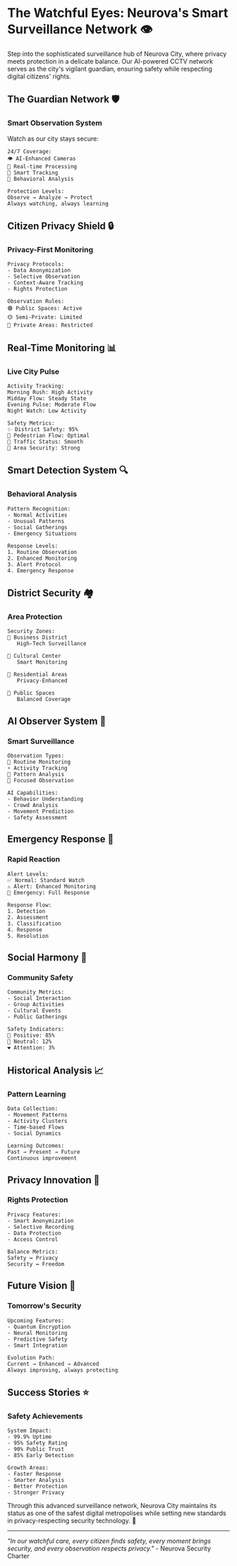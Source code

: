 # The Watchful Eyes: Neurova's Smart Surveillance Network 👁️

Step into the sophisticated surveillance hub of Neurova City, where privacy meets protection in a delicate balance. Our AI-powered CCTV network serves as the city's vigilant guardian, ensuring safety while respecting digital citizens' rights.

## The Guardian Network 🛡️

### Smart Observation System

Watch as our city stays secure:

```
24/7 Coverage:
👁️ AI-Enhanced Cameras
🔄 Real-time Processing
🎯 Smart Tracking
🤖 Behavioral Analysis

Protection Levels:
Observe → Analyze → Protect
Always watching, always learning
```

## Citizen Privacy Shield 🔒

### Privacy-First Monitoring

```
Privacy Protocols:
- Data Anonymization
- Selective Observation
- Context-Aware Tracking
- Rights Protection

Observation Rules:
🟢 Public Spaces: Active
🟡 Semi-Private: Limited
🔴 Private Areas: Restricted
```

## Real-Time Monitoring 📊

### Live City Pulse

```
Activity Tracking:
Morning Rush: High Activity
Midday Flow: Steady State
Evening Pulse: Moderate Flow
Night Watch: Low Activity

Safety Metrics:
✨ District Safety: 95%
🚶 Pedestrian Flow: Optimal
🚗 Traffic Status: Smooth
🏢 Area Security: Strong
```

## Smart Detection System 🔍

### Behavioral Analysis

```
Pattern Recognition:
- Normal Activities
- Unusual Patterns
- Social Gatherings
- Emergency Situations

Response Levels:
1. Routine Observation
2. Enhanced Monitoring
3. Alert Protocol
4. Emergency Response
```

## District Security 🏘️

### Area Protection

```
Security Zones:
🏢 Business District
   High-Tech Surveillance

🏫 Cultural Center
   Smart Monitoring

🏡 Residential Areas
   Privacy-Enhanced

🌳 Public Spaces
   Balanced Coverage
```

## AI Observer System 🤖

### Smart Surveillance

```
Observation Types:
📝 Routine Monitoring
⚡ Activity Tracking
🔄 Pattern Analysis
🎯 Focused Observation

AI Capabilities:
- Behavior Understanding
- Crowd Analysis
- Movement Prediction
- Safety Assessment
```

## Emergency Response 🚨

### Rapid Reaction

```
Alert Levels:
✅ Normal: Standard Watch
⚠️ Alert: Enhanced Monitoring
🚨 Emergency: Full Response

Response Flow:
1. Detection
2. Assessment
3. Classification
4. Response
5. Resolution
```

## Social Harmony 🤝

### Community Safety

```
Community Metrics:
- Social Interaction
- Group Activities
- Cultural Events
- Public Gatherings

Safety Indicators:
💚 Positive: 85%
💛 Neutral: 12%
❤️ Attention: 3%
```

## Historical Analysis 📈

### Pattern Learning

```
Data Collection:
- Movement Patterns
- Activity Clusters
- Time-based Flows
- Social Dynamics

Learning Outcomes:
Past → Present → Future
Continuous improvement
```

## Privacy Innovation 🔐

### Rights Protection

```
Privacy Features:
- Smart Anonymization
- Selective Recording
- Data Protection
- Access Control

Balance Metrics:
Safety ↔️ Privacy
Security ↔️ Freedom
```

## Future Vision 🔮

### Tomorrow's Security

```
Upcoming Features:
- Quantum Encryption
- Neural Monitoring
- Predictive Safety
- Smart Integration

Evolution Path:
Current → Enhanced → Advanced
Always improving, always protecting
```

## Success Stories ⭐

### Safety Achievements

```
System Impact:
- 99.9% Uptime
- 95% Safety Rating
- 90% Public Trust
- 85% Early Detection

Growth Areas:
- Faster Response
- Smarter Analysis
- Better Protection
- Stronger Privacy
```

Through this advanced surveillance network, Neurova City maintains its status as one of the safest digital metropolises while setting new standards in privacy-respecting security technology. 🌆

---

_"In our watchful care, every citizen finds safety, every moment brings security, and every observation respects privacy."_ - Neurova Security Charter
